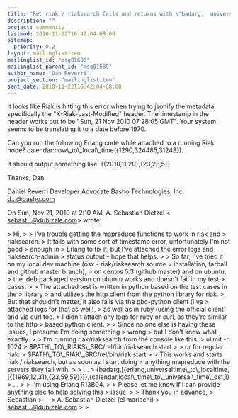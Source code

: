 ```yaml
---
title: "Re: riak / riaksearch fails and returns with \"badarg,	universaltime_to_localtime\" on any mapreduce function"
description: ""
project: community
lastmod: 2010-11-22T16:42:04-08:00
sitemap:
  priority: 0.2
layout: mailinglistitem
mailinglist_id: "msg01600"
mailinglist_parent_id: "msg01589"
author_name: "Dan Reverri"
project_section: "mailinglistitem"
sent_date: 2010-11-22T16:42:04-08:00
---
```



It looks like Riak is hitting this error when trying to jsonify the
metadata, specifically the "X-Riak-Last-Modified" header. The timestamp in
the header works out to be "Sun, 21 Nov 2010 07:28:05 GMT". Your system
seems to be translating it to a date before 1970.

Can you run the following Erlang code while attached to a running Riak node?
calendar:now\\_to\\_local\\_time({1290,324485,31243}).

It should output something like:
{{2010,11,20},{23,28,5}}

Thanks,
Dan


Daniel Reverri
Developer Advocate
Basho Technologies, Inc.
d...@basho.com


On Sun, Nov 21, 2010 at 2:10 AM, A. Sebastian Dietzel &lt;
sebast...@dubizzle.com&gt; wrote:

&gt; Hi,
&gt;
&gt; I've trouble getting the mapreduce functions to work in riak and
&gt; riaksearch.
&gt; It fails with some sort of timestamp error, unfortunately I'm not good
&gt; enough in
&gt; Erlang to fix it, but I've attached the error logs and riaksearch-admin
&gt; status output - hope that helps.
&gt;
&gt; So far, I've tried it on my local dev machine (osx - riak/riaksearch source
&gt; installation, tarball and github master branch),
&gt; on centos 5.3 (github master) and on ubuntu,
&gt; the .deb packaged version on ubuntu works and doesn't fail in my test
&gt; cases.
&gt;
&gt; The attached test is written in python based on the test cases in the
&gt; library
&gt; and utilizes the http client from the python library for riak.
&gt; But that shouldn't matter, it also fails via the pbc-python client (I've
&gt; attached logs for that as well),
&gt; as well as in ruby (using the official client) and via curl too.
&gt; I didn't attach any logs for ruby or curl, as they're similar to the http
&gt; based python client.
&gt;
&gt; Since no one else is having these issues, I presume I'm doing something
&gt; wrong
&gt; but I don't know what exactly.
&gt;
&gt; I'm running riak/riaksearch from the console like this:
&gt; ulimit -n 1024
&gt; $PATH\\_TO\\_RIAKS\\_SRC/rel/bin/riaksearch start
&gt;
&gt; or for regular riak:
&gt; $PATH\\_TO\\_RIAK\\_SRC/rel/bin/riak start
&gt;
&gt; This works and starts riak / riaksearch, but as soon as I start doing
&gt; anything mapreduce with the servers they fail with:
&gt;
&gt; ...
&gt; {badarg,[{erlang,universaltime\\_to\\_localtime,[{{1969,12,31},{23,59,59}}]},{calendar,local\\_time\\_to\\_universal\\_time\\_dst,1}
&gt; ...
&gt;
&gt; I'm using Erlang R13B04.
&gt;
&gt; Please let me know if I can provide anything else to help solving this
&gt; issue.
&gt;
&gt; Thank you in advance,
&gt; Sebastian
&gt; --
&gt; A. Sebastian Dietzel (el mariachi)
&gt; sebast...@dubizzle.com
&gt;
&gt;

